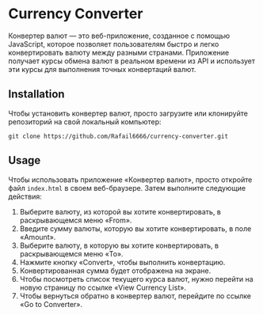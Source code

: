 # Currency Converter

Конвертер валют — это веб-приложение, созданное с помощью JavaScript, которое позволяет пользователям быстро и легко конвертировать валюту между разными странами. Приложение получает курсы обмена валют в реальном времени из API и использует эти курсы для выполнения точных конвертаций валют.

## Installation

Чтобы установить конвертер валют, просто загрузите или клонируйте репозиторий на свой локальный компьютер:

```
git clone https://github.com/Rafail6666/currency-converter.git
```

## Usage

Чтобы использовать приложение «Конвертер валют», просто откройте файл `index.html` в своем веб-браузере. Затем выполните следующие действия:

1. Выберите валюту, из которой вы хотите конвертировать, в раскрывающемся меню «From».
2. Введите сумму валюты, которую вы хотите конвертировать, в поле «Amount».
3. Выберите валюту, в которую вы хотите конвертировать, в раскрывающемся меню «To».
4. Нажмите кнопку «Convert», чтобы выполнить конвертацию.
5. Конвертированная сумма будет отображена на экране.
6. Чтобы посмотреть список текущего курса валют, нужно перейти на новую страницу по ссылке «View Currency List».
7. Чтобы вернуться обратно в конвертер валют, перейдите по ссылке «Go to Converter».
